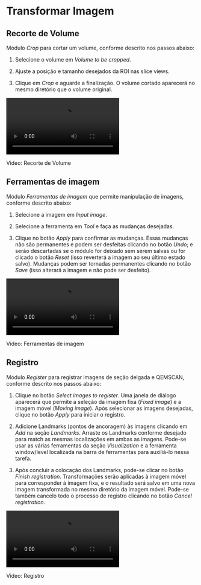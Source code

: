 # Transformar Imagem

<div class="content-wrapper">
    <div class="text-content">
        <h2 id="qemscan-loader">Recorte de Volume</h2>
        <p>Módulo <em>Crop</em> para cortar um volume, conforme descrito nos passos abaixo:</p>
        <ol>
          <li>
          <p>Selecione o volume em <em>Volume to be cropped</em>.</p>
          </li>
          <li>
          <p>Ajuste a posição e tamanho desejados da ROI nas slice views.</p>
          </li>
          <li>
          <p>Clique em <em>Crop</em> e aguarde a finalização. O volume cortado aparecerá no mesmo diretório que o volume original.</p>
          </li>
          </ol>
    </div>
    <div class="video-wrapper">
        <video class="floating-video" controls>
            <source src="../assets/videos/thin_section_crop.webm" type="video/webm">
            Sorry, your browser does not support the video tag.
        </video>
        <p class="video-caption">Video: Recorte de Volume</p>
    </div>
</div>

 <div class="content-wrapper">
    <div class="text-content">
        <h2 id="qemscan-loader">Ferramentas de imagem</h2>
        <p>Módulo <em>Ferramentas de imagem</em> que permite manipulação de imagens, conforme descrito abaixo:</p>
        <ol>
          <li>
          <p>Selecione a imagem em <em>Input image</em>.</p>
          </li>
          <li>
          <p>Selecione a ferramenta em <em>Tool</em> e faça as mudanças desejadas.</p>
          </li>
          <li>
          <p>Clique no botão <em>Apply</em> para confirmar as mudanças. Essas mudanças não são permanentes e podem ser desfeitas clicando no botão <em>Undo</em>; e serão descartadas se o módulo for deixado sem serem salvas ou for clicado o botão <em>Reset</em> (isso reverterá a imagem ao seu último estado salvo). Mudanças podem ser tornadas permanentes clicando no botão <em>Save</em> (isso alterará a imagem e não pode ser desfeito).</p>
          </li>
        </ol>
    </div>
    <div class="video-wrapper">
        <video class="floating-video" controls>
            <source src="../assets/videos/thin_section_image_tools.webm" type="video/webm">
            Sorry, your browser does not support the video tag.
        </video>
        <p class="video-caption">Video: Ferramentas de imagem</p>
    </div>
</div>


<div class="content-wrapper">
    <div class="text-content">
        <h2 id="qemscan-loader">Registro</h2>
        <p>Módulo <em>Register</em> para registrar imagens de seção delgada e QEMSCAN, conforme descrito nos passos abaixo:</p>
        <ol>
          <li>
          <p>Clique no botão <em>Select images to register</em>. Uma janela de diálogo aparecerá que permite a seleção da imagem fixa (<em>Fixed image</em>) e a imagem móvel (<em>Moving image</em>). Após selecionar as imagens desejadas, clique no botão <em>Apply</em> para iniciar o registro.</p>
          </li>
          <li>
          <p>Adicione Landmarks (pontos de ancoragem) às imagens clicando em <em>Add</em> na seção <em>Landmarks</em>. Arraste os Landmarks conforme desejado para match  as mesmas localizações em ambas as imagens. Pode-se usar as várias ferramentas da seção <em>Visualization</em> e a ferramenta window/level localizada na barra de ferramentas para auxiliá-lo nessa tarefa.</p>
          </li>
          <li>
          <p>Após concluir a colocação dos Landmarks, pode-se clicar no botão <em>Finish registration</em>. Transformações serão aplicadas à imagem móvel para corresponder à imagem fixa, e o resultado será salvo em uma nova imagem transformada no mesmo diretório da imagem móvel. Pode-se também cancelo todo o processo de registro clicando no botão <em>Cancel registration</em>.</p>
          </li>
        </ol>
    </div>
    <div class="video-wrapper">
        <video class="floating-video" controls>
            <source src="../assets/videos/thin_section_manual_registration.webm" type="video/webm">
            Sorry, your browser does not support the video tag.
        </video>
        <p class="video-caption">Video: Registro</p>
    </div>
</div>
